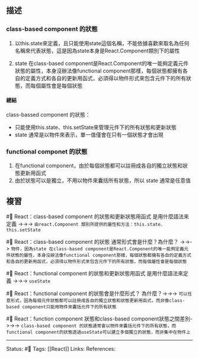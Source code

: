 ## 描述


### class-based component 的狀態
1. 以this.state來定義，且只能使用state這個名稱，不能依據喜歡來取名為任何名稱來代表狀態，這是因為state本身是React.Component類別下的屬性

2. state 在class-based component是React.Component的唯一能夠定義元件狀態的屬性，本身沒辦法像functional component那樣，每個狀態都擁有各自的定義方式和各自的更新用函式，必須得以物件形式來包含元件下的所有狀態，而每個屬性會是每個狀態


#### 總結
class-bassed component 的狀態：
- 只能使用this.state、this.setState來管理元件下的所有狀態和更新狀態
- state 通常是以物件來表示，單一值僅會在只有一個狀態才會出現

### functional componet 的狀態

1. 在functional component，由於每個狀態都可以註冊成各自的獨立狀態和狀態更新用函式
2. 由於狀態可以是獨立，不用以物件來囊括所有狀態，所以 state 通常是任意值



## 複習

#🧠 React：class-based component 的狀態和更新狀態用函式 是用什麼語法來定義 ->->-> `由react.Component 類別所提供的屬性和方法：this.state、this.setState`
<!--SR:!2022-11-19,28,250-->

#🧠 React：class-based component 的狀態 通常形式會是什麼？為什麼？ ->->-> `物件，因為state 在class-based component是React.Component的唯一能夠定義元件狀態的屬性，本身沒辦法像functional component那樣，每個狀態都擁有各自的定義方式和各自的更新用函式，必須得以物件形式來包含元件下的所有狀態，而每個屬性會是每個狀態`
<!--SR:!2022-11-19,28,250-->

#🧠 React：functional component 的狀態和更新狀態用函式 是用什麼語法來定義 ->->-> `useState`
<!--SR:!2022-11-19,28,250-->

#🧠 React：functional component 的狀態會是什麼形式？ 為什麼？->->-> `可以任意形式，因為每個元件狀態都可以註冊成各自的獨立狀態和狀態更新用函式，而非像class-based component只能用物件來囊括元件下的所有狀態`
<!--SR:!2022-11-19,28,250-->


#🧠 React：function component 狀態和class-based component狀態之間差別->->-> `class-based component 的狀態通常會以物件來囊括元件下的所有狀態，而functional component的狀態透過useState可以建立多個獨立的狀態，而非集中在物件上`
<!--SR:!2023-01-25,69,250-->



---
Status: #🌱 
Tags:
[[React]]
Links:
References: